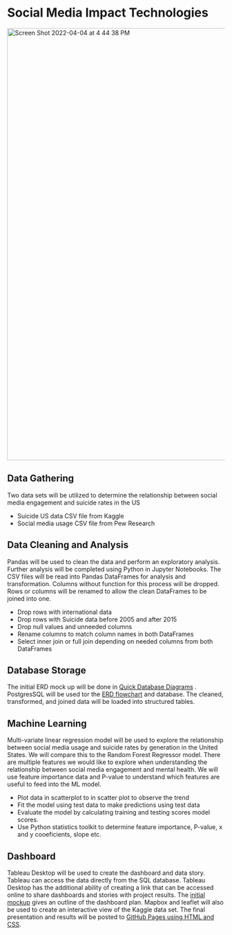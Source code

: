 # Social Media Impact Technologies 

<img width="999" alt="Screen Shot 2022-04-04 at 4 44 38 PM" src="https://user-images.githubusercontent.com/37478490/161707982-e838030e-e33f-4b5c-904d-bcedaac14aed.png">


## Data Gathering
Two data sets will be utilized to determine the relationship between social media engagement and suicide rates in the US 
* Suicide US data CSV file from Kaggle
* Social media usage CSV file from Pew Research


## Data Cleaning and Analysis
Pandas will be used to clean the data and perform an exploratory analysis. Further analysis will be completed using Python in Jupyter Notebooks. The CSV files will be read into Pandas DataFrames for analysis and transformation.  Columns without function for this process will be dropped.  Rows or columns will be renamed to allow the clean DataFrames to be joined into one.
* Drop rows with international data
* Drop rows with Suicide data before 2005 and after 2015
* Drop null values and unneeded columns
* Rename columns to match column names in both DataFrames
* Select inner join or full join depending on needed columns from both DataFrames

## Database Storage
The initial ERD mock up will be done in [Quick Database Diagrams](https://app.quickdatabasediagrams.com/#/) .  PostgresSQL will be used tor the [ERD flowchart](https://github.com/NensiH/Social_media_impact/blob/main/Mockups/ERD_mockup.PNG) and database.  The cleaned, transformed, and joined data will be loaded into structured tables.

## Machine Learning
Multi-variate linear regression model will be used to explore the relationship between social media usage and suicide rates by generation in the United States. We will compare this to the Random Forest Regressor model. 
There are multiple features we would like to explore when understanding the relationship between social media engagement and mental health.  We will use feature importance data and P-value to understand which features are useful to feed into the ML model.  
* Plot data in scatterplot to in scatter plot to observe the trend
* Fit the model using test data to make predictions using test data
* Evaluate the model by calculating training and testing scores model scores.  
* Use Python statistics toolkit to determine feature importance, P-value, x and y cooeficients, slope etc.
 
## Dashboard
Tableau Desktop will be used to create the dashboard and data story. Tableau can access the data directly from the SQL database.  Tableau Desktop has the additional ability of creating a link that can be accessed online to share dashboards and stories with project results.  The [initial mockup](https://github.com/NensiH/Social_media_impact/blob/main/Mockups/Storyboard_template_final_project_UT_Austin_class.pdf) gives an outline of the dashboard plan.  Mapbox and leaflet will also be used to create an interactive view of the Kaggle data set.  The final presentation and results will be posted to [GitHub Pages using HTML and CSS](https://nensih.github.io/Social_media_impact/).  

